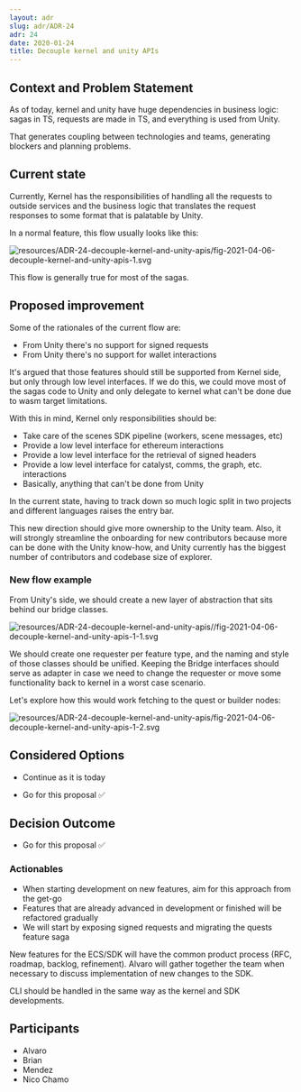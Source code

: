 ```yaml
---
layout: adr
slug: adr/ADR-24
adr: 24
date: 2020-01-24
title: Decouple kernel and unity APIs
---
```


## Context and Problem Statement

As of today, kernel and unity have huge dependencies in business logic: sagas in TS, requests are made in TS, and everything is used from Unity.

That generates coupling between technologies and teams, generating blockers and planning problems.

## Current state

Currently, Kernel has the responsibilities of handling all the requests to outside services and the business logic that translates the request responses to some format that is palatable by Unity.

In a normal feature, this flow usually looks like this:

<!--
```sequence
Unity-&gt;Kernel: Request something
Kernel-&gt;Kernel: Unity interface\ndispatches saga event\n
Kernel-&gt;Kernel: Saga event is executed\n
Kernel-&gt;Service: Fetch
Service-&gt;Kernel: Response
Kernel-&gt;Kernel: Transform response data
Kernel-&gt;Unity: Send back\ntransformed data 
```
-->
![resources/ADR-24-decouple-kernel-and-unity-apis/fig-2021-04-06-decouple-kernel-and-unity-apis-1.svg](resources/ADR-24-decouple-kernel-and-unity-apis/fig-2021-04-06-decouple-kernel-and-unity-apis-1.svg)

This flow is generally true for most of the sagas. 

## Proposed improvement

Some of the rationales of the current flow are:

- From Unity there's no support for signed requests
- From Unity there's no support for wallet interactions

It's argued that those features should still be supported from Kernel side,
but only through low level interfaces. If we do this, we could move most of the
sagas code to Unity and only delegate to kernel what can't be done due to wasm target limitations.

With this in mind, Kernel only responsibilities should be:

- Take care of the scenes SDK pipeline (workers, scene messages, etc)
- Provide a low level interface for ethereum interactions
- Provide a low level interface for the retrieval of signed headers 
- Provide a low level interface for catalyst, comms, the graph, etc. interactions
- Basically, anything that can't be done from Unity

In the current state, having to track down so much logic split in two projects and different languages raises the entry bar.

This new direction should give more ownership to the Unity team. Also, it will strongly streamline the onboarding for new contributors because more can be done with the Unity know-how, and Unity currently has the biggest number of contributors and codebase size of explorer.

### New flow example

From Unity's side, we should create a new layer of abstraction that sits behind our bridge classes.

<!--
```dot

digraph G {
    "Back-end requester" -&gt; Bridge -&gt; Feature
}
```
-->
![resources/ADR-24-decouple-kernel-and-unity-apis//fig-2021-04-06-decouple-kernel-and-unity-apis-1-1.svg](resources/ADR-24-decouple-kernel-and-unity-apis//fig-2021-04-06-decouple-kernel-and-unity-apis-1-1.svg)

We should create one requester per feature type, and the naming and style of those classes should be unified. Keeping the Bridge interfaces should serve as adapter in case we need to change the requester or move some functionality back to kernel in a worst case scenario.

Let's explore how this would work fetching to the quest or builder nodes:

<!--
```sequence
Service-&gt;Service: I exist
Unity-&gt;Kernel: Ask for auth headers
Kernel-&gt;Kernel: Compute headers\n
Kernel-&gt;Unity: Send headers
Unity-&gt;Service: Fetch
Service-&gt;Unity: Response
Unity-&gt;Unity: Transform response data
```
-->
![resources/ADR-24-decouple-kernel-and-unity-apis/fig-2021-04-06-decouple-kernel-and-unity-apis-1-2.svg](resources/ADR-24-decouple-kernel-and-unity-apis/fig-2021-04-06-decouple-kernel-and-unity-apis-1-2.svg)

## Considered Options

* Continue as it is today

* Go for this proposal ✅

## Decision Outcome

* Go for this proposal ✅

### Actionables

- When starting development on new features, aim for this approach from the get-go
- Features that are already advanced in development or finished will be refactored gradually
- We will start by exposing signed requests and migrating the quests feature saga

New features for the ECS/SDK will have the common product process (RFC, roadmap, backlog, refinement). Alvaro will gather together the team when necessary to discuss implementation of new changes to the SDK.

CLI should be handled in the same way as the kernel and SDK developments.

## Participants

- Alvaro
- Brian
- Mendez
- Nico Chamo
